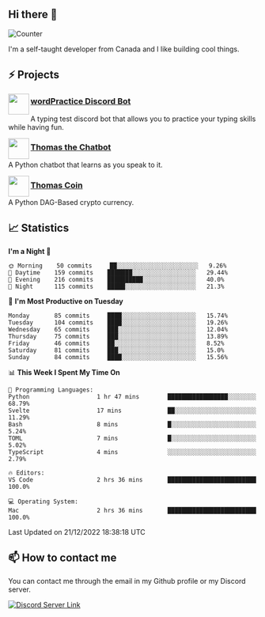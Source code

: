 <h2>Hi there 👋</h2>

![Counter](https://komarev.com/ghpvc/?username=principle105)

<p>I'm a self-taught developer from Canada and I like building cool things.</p>

<h2>⚡ Projects</h2>

<img align="left" src="https://i.imgur.com/BIzs17V.png" width="42" height="42" />
<h3><a target="_blank" href="https://discord.com/application-directory/743183681182498906">wordPractice Discord Bot</a></h3>
<p>A typing test discord bot that allows you to practice your typing skills while having fun.</p>

<img align="left" src="https://i.imgur.com/hA9YF2s.png" width="42" height="42" />
<h3><a href="https://github.com/principle105/thomasthechatbot">Thomas the Chatbot</a></h3>
<p>A Python chatbot that learns as you speak to it.</p>

<img align="left" src="https://i.imgur.com/4FdQpgN.png" width="42" height="42" />
<h3><a href="https://github.com/principle105/thomas-coin">Thomas Coin</a></h3>
<p>A Python DAG-Based crypto currency.</p>

<h2>📈 Statistics</h2>

<!--START_SECTION:waka-->
**I'm a Night 🦉** 

```text
🌞 Morning    50 commits     ██░░░░░░░░░░░░░░░░░░░░░░░   9.26% 
🌆 Daytime    159 commits    ███████░░░░░░░░░░░░░░░░░░   29.44% 
🌃 Evening    216 commits    ██████████░░░░░░░░░░░░░░░   40.0% 
🌙 Night      115 commits    █████░░░░░░░░░░░░░░░░░░░░   21.3%

```
📅 **I'm Most Productive on Tuesday** 

```text
Monday       85 commits     ████░░░░░░░░░░░░░░░░░░░░░   15.74% 
Tuesday      104 commits    ████░░░░░░░░░░░░░░░░░░░░░   19.26% 
Wednesday    65 commits     ███░░░░░░░░░░░░░░░░░░░░░░   12.04% 
Thursday     75 commits     ███░░░░░░░░░░░░░░░░░░░░░░   13.89% 
Friday       46 commits     ██░░░░░░░░░░░░░░░░░░░░░░░   8.52% 
Saturday     81 commits     ███░░░░░░░░░░░░░░░░░░░░░░   15.0% 
Sunday       84 commits     ████░░░░░░░░░░░░░░░░░░░░░   15.56%

```


📊 **This Week I Spent My Time On** 

```text
💬 Programming Languages: 
Python                   1 hr 47 mins        █████████████████░░░░░░░░   68.79% 
Svelte                   17 mins             ██░░░░░░░░░░░░░░░░░░░░░░░   11.29% 
Bash                     8 mins              █░░░░░░░░░░░░░░░░░░░░░░░░   5.24% 
TOML                     7 mins              █░░░░░░░░░░░░░░░░░░░░░░░░   5.02% 
TypeScript               4 mins              ░░░░░░░░░░░░░░░░░░░░░░░░░   2.79%

🔥 Editors: 
VS Code                  2 hrs 36 mins       █████████████████████████   100.0%

💻 Operating System: 
Mac                      2 hrs 36 mins       █████████████████████████   100.0%

```


 Last Updated on 21/12/2022 18:38:18 UTC
<!--END_SECTION:waka-->

<h2>📫 How to contact me</h2>

You can contact me through the email in my Github profile or my Discord server.

[![Discord Server Link](https://dcbadge.vercel.app/api/server/DHnk46C)](https://discord.gg/DHnk46C)

